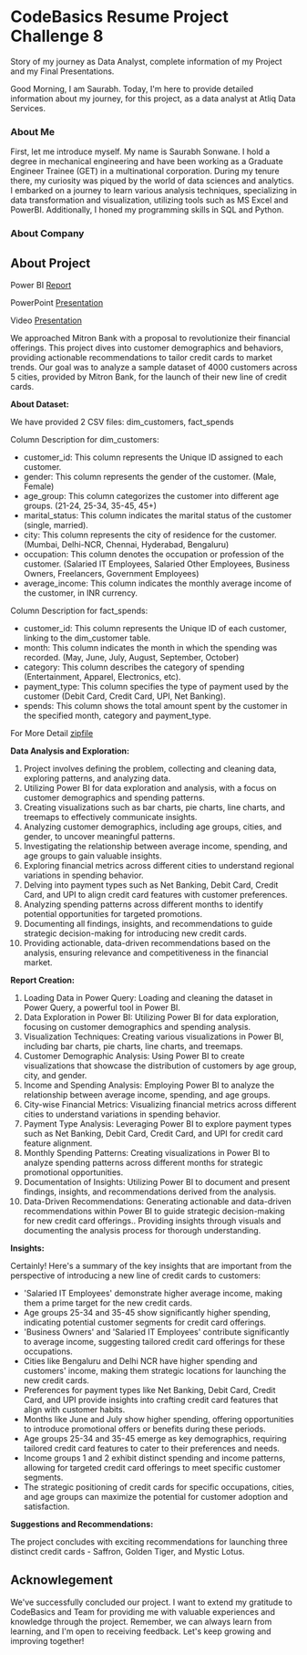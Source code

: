# CodeBasics Resume Project Challenge 8
Story of my journey as Data Analyst, complete information of my Project and my Final Presentations.

Good Morning, I am Saurabh. Today, I'm here to provide detailed information about my journey, for this project, as a data analyst at Atliq Data Services.
### About Me
First, let me introduce myself. My name is Saurabh Sonwane. I hold a degree in mechanical engineering and have been working as a Graduate Engineer Trainee (GET) in a multinational corporation. During my tenure there, my curiosity was piqued by the world of data sciences and analytics. I embarked on a journey to learn various analysis techniques, specializing in data transformation and visualization, utilizing tools such as MS Excel and PowerBI. Additionally, I honed my programming skills in SQL and Python.
### About Company

## About Project
Power BI [Report](https://app.powerbi.com/view?r=eyJrIjoiNjhjMDg2ZWQtZjJlNi00MWVkLTkzMjUtYzQ2ODkzZTYxOTM5IiwidCI6ImRmODY3OWNkLWE4MGUtNDVkOC05OWFjLWM4M2VkN2ZmOTVhMCJ9&pageName=ReportSection)

PowerPoint [Presentation](https://github.com/SSonwane26/DataProjectChallenges/blob/main/CodeBasicsResumeProjectChallenge%238/Final%20Presentation.pdf)

Video [Presentation](https://youtu.be/qnuaSPDcly4?si=lUIBNTG9MdBjvzXO)

We approached Mitron Bank with a proposal to revolutionize their financial offerings. This project dives into customer demographics and behaviors, providing actionable recommendations to tailor credit cards to market trends. Our goal was to analyze a sample dataset of 4000 customers across 5 cities, provided by Mitron Bank, for the launch of their new line of credit cards.

**About Dataset:**

We have provided 2 CSV files: dim_customers, fact_spends

Column Description for dim_customers:
- customer_id: This column represents the Unique ID assigned to each customer.
- gender: This column represents the gender of the customer. (Male, Female)
- age_group: This column categorizes the customer into different age groups. (21-24, 25-34, 35-45, 45+)
- marital_status: This column indicates the marital status of the customer (single, married).
- city: This column represents the city of residence for the customer. (Mumbai, Delhi-NCR, Chennai, Hyderabad, Bengaluru)
- occupation: This column denotes the occupation or profession of the customer. (Salaried IT Employees, Salaried Other Employees, Business Owners, Freelancers, Government Employees)
- average_income: This column indicates the monthly average income of the customer, in INR currency.

Column Description for fact_spends:
- customer_id: This column represents the Unique ID of each customer, linking to the dim_customer table.
- month: This column indicates the month in which the spending was recorded. (May, June, July, August, September, October)
- category: This column describes the category of spending (Entertainment, Apparel, Electronics, etc).
- payment_type: This column specifies the type of payment used by the customer (Debit Card, Credit Card, UPI, Net Banking).
- spends: This column shows the total amount spent by the customer in the specified month, category and payment_type.

For More Detail [zipfile](https://github.com/SSonwane26/DataProjectChallenges/blob/main/CodeBasicsResumeProjectChallenge%238/C8_Input_Files.zip)

**Data Analysis and Exploration:**

1. Project involves defining the problem, collecting and cleaning data, exploring patterns, and analyzing data.
2. Utilizing Power BI for data exploration and analysis, with a focus on customer demographics and spending patterns.
3. Creating visualizations such as bar charts, pie charts, line charts, and treemaps to effectively communicate insights.
4. Analyzing customer demographics, including age groups, cities, and gender, to uncover meaningful patterns.
5. Investigating the relationship between average income, spending, and age groups to gain valuable insights.
6. Exploring financial metrics across different cities to understand regional variations in spending behavior.
7. Delving into payment types such as Net Banking, Debit Card, Credit Card, and UPI to align credit card features with customer preferences.
8. Analyzing spending patterns across different months to identify potential opportunities for targeted promotions.
9. Documenting all findings, insights, and recommendations to guide strategic decision-making for introducing new credit cards.
10. Providing actionable, data-driven recommendations based on the analysis, ensuring relevance and competitiveness in the financial market.

**Report Creation:**

1. Loading Data in Power Query: Loading and cleaning the dataset in Power Query, a powerful tool in Power BI.
2. Data Exploration in Power BI: Utilizing Power BI for data exploration, focusing on customer demographics and spending analysis.
3. Visualization Techniques: Creating various visualizations in Power BI, including bar charts, pie charts, line charts, and treemaps.
4. Customer Demographic Analysis: Using Power BI to create visualizations that showcase the distribution of customers by age group, city, and gender.
5. Income and Spending Analysis: Employing Power BI to analyze the relationship between average income, spending, and age groups.
6. City-wise Financial Metrics: Visualizing financial metrics across different cities to understand variations in spending behavior.
7. Payment Type Analysis: Leveraging Power BI to explore payment types such as Net Banking, Debit Card, Credit Card, and UPI for credit card feature alignment.
8. Monthly Spending Patterns: Creating visualizations in Power BI to analyze spending patterns across different months for strategic promotional opportunities.
9. Documentation of Insights: Utilizing Power BI to document and present findings, insights, and recommendations derived from the analysis.
10. Data-Driven Recommendations: Generating actionable and data-driven recommendations within Power BI to guide strategic decision-making for new credit card offerings.. Providing insights through visuals and documenting the analysis process for thorough understanding.

**Insights:**

Certainly! Here's a summary of the key insights that are important from the perspective of introducing a new line of credit cards to customers:
- 'Salaried IT Employees' demonstrate higher average income, making them a prime target for the new credit cards.
- Age groups 25-34 and 35-45 show significantly higher spending, indicating potential customer segments for credit card offerings.
- 'Business Owners' and 'Salaried IT Employees' contribute significantly to average income, suggesting tailored credit card offerings for these occupations.
- Cities like Bengaluru and Delhi NCR have higher spending and customers' income, making them strategic locations for launching the new credit cards.
- Preferences for payment types like Net Banking, Debit Card, Credit Card, and UPI provide insights into crafting credit card features that align with customer habits.
- Months like June and July show higher spending, offering opportunities to introduce promotional offers or benefits during these periods.
- Age groups 25-34 and 35-45 emerge as key demographics, requiring tailored credit card features to cater to their preferences and needs.
- Income groups 1 and 2 exhibit distinct spending and income patterns, allowing for targeted credit card offerings to meet specific customer segments.
- The strategic positioning of credit cards for specific occupations, cities, and age groups can maximize the potential for customer adoption and satisfaction.

**Suggestions and Recommendations:**

The project concludes with exciting recommendations for launching three distinct credit cards - Saffron, Golden Tiger, and Mystic Lotus.

## Acknowlegement
We've successfully concluded our project. I want to extend my gratitude to CodeBasics and Team for providing me with valuable experiences and knowledge through the project. Remember, we can always learn from learning, and I'm open to receiving feedback. Let's keep growing and improving together!
